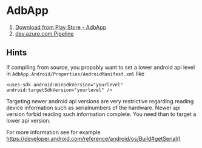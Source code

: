 # AdbApp

1. [Download from Play Store - AdbApp](https://play.google.com/store/apps/details?id=get.the.solution.AdbApp)
2. [dev.azure.com Pipeline](https://dev.azure.com/get-the-solution/get-the-solution/_build?definitionId=8)

## Hints

If compiling from source, you propably want to set a lower android api level in `AdbApp.Android/Properties/AndroidManifest.xml` like

`<uses-sdk android:minSdkVersion="yourlevel" android:targetSdkVersion="yourlevel" />`

Targeting newer android api versions are very restrictive regarding reading device information such as serialnumbers of the hardware. Newer api version forbid reading such information complete. You need than to target a lower api version.

For more information see for example https://developer.android.com/reference/android/os/Build#getSerial()
